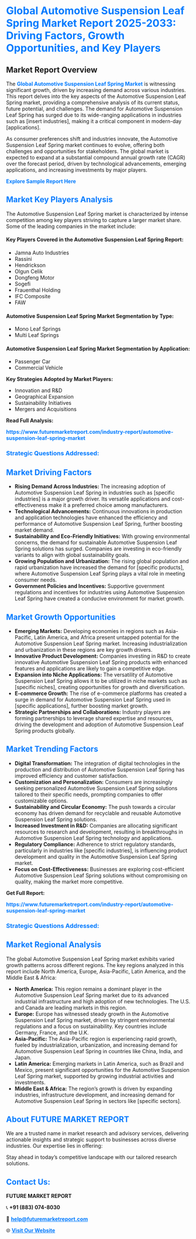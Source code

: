 <h1 style="color: #007BFF;">Global Automotive Suspension Leaf Spring Market Report 2025-2033: Driving Factors, Growth Opportunities, and Key Players</h1>

<section id="overview">
<h2>Market Report Overview</h2>
<p>The <a href="https://www.futuremarketreport.com/industry-report/automotive-suspension-leaf-spring-market" style="color: #007BFF; text-decoration: none;"><strong>Global Automotive Suspension Leaf Spring Market</strong></a> is witnessing significant growth, driven by increasing demand across various industries. This report delves into the key aspects of the Automotive Suspension Leaf Spring market, providing a comprehensive analysis of its current status, future potential, and challenges. The demand for Automotive Suspension Leaf Spring has surged due to its wide-ranging applications in industries such as [insert industries], making it a critical component in modern-day [applications].</p>
<p>As consumer preferences shift and industries innovate, the Automotive Suspension Leaf Spring market continues to evolve, offering both challenges and opportunities for stakeholders. The global market is expected to expand at a substantial compound annual growth rate (CAGR) over the forecast period, driven by technological advancements, emerging applications, and increasing investments by major players.</p>
</section>

<section id="overview">
<p><a href="https://www.futuremarketreport.com/request-sample/reportId=43132" style="color: #007BFF; text-decoration: none;"><strong>Explore Sample Report Here</strong></a></p>
</section>

<section id="key-players">
<h2 style="color: #007BFF;">Market Key Players Analysis</h2>
<p>The Automotive Suspension Leaf Spring market is characterized by intense competition among key players striving to capture a larger market share. Some of the leading companies in the market include:</p>
<h4>Key Players Covered in the Automotive Suspension Leaf Spring Report:</h4>
<ul><li>Jamna Auto Industries</li><li>Rassini</li><li>Hendrickson</li><li>Olgun Celik</li><li>Dongfeng Motor</li><li>Sogefi</li><li>Frauenthal Holding</li><li>IFC Composite</li><li>FAW</li></ul>
<h4>Automotive Suspension Leaf Spring Market Segmentation by Type:</h4>
<ul><li>Mono Leaf Springs</li><li>Multi Leaf Springs</li></ul>

<h4>Automotive Suspension Leaf Spring Market Segmentation by Application:</h4>
<ul><li>Passenger Car</li><li>Commercial Vehicle</li></ul>
<p><strong>Key Strategies Adopted by Market Players:</strong></p>
<ul>
<li>Innovation and R&D</li>
<li>Geographical Expansion</li>
<li>Sustainability Initiatives</li>
<li>Mergers and Acquisitions</li>
</ul>
</section>

<section>
<p><strong>Read Full Analysis: </strong></p><a href="https://www.futuremarketreport.com/industry-report/automotive-suspension-leaf-spring-market" style="color: #007BFF; text-decoration: none;"><strong>https://www.futuremarketreport.com/industry-report/automotive-suspension-leaf-spring-market</strong></a>
<h3 style="color: #007BFF;">Strategic Questions Addressed:</h3>
</section>

<section id="driving-factors">
<h2 style="color: #007BFF;">Market Driving Factors</h2>
<ul>
<li><strong>Rising Demand Across Industries:</strong> The increasing adoption of Automotive Suspension Leaf Spring in industries such as [specific industries] is a major growth driver. Its versatile applications and cost-effectiveness make it a preferred choice among manufacturers.</li>
<li><strong>Technological Advancements:</strong> Continuous innovations in production and application technologies have enhanced the efficiency and performance of Automotive Suspension Leaf Spring, further boosting market demand.</li>
<li><strong>Sustainability and Eco-Friendly Initiatives:</strong> With growing environmental concerns, the demand for sustainable Automotive Suspension Leaf Spring solutions has surged. Companies are investing in eco-friendly variants to align with global sustainability goals.</li>
<li><strong>Growing Population and Urbanization:</strong> The rising global population and rapid urbanization have increased the demand for [specific products], where Automotive Suspension Leaf Spring plays a vital role in meeting consumer needs.</li>
<li><strong>Government Policies and Incentives:</strong> Supportive government regulations and incentives for industries using Automotive Suspension Leaf Spring have created a conducive environment for market growth.</li>
</ul>
</section>

<section id="growth-opportunities">
<h2 style="color: #007BFF;">Market Growth Opportunities</h2>
<ul>
<li><strong>Emerging Markets:</strong> Developing economies in regions such as Asia-Pacific, Latin America, and Africa present untapped potential for the Automotive Suspension Leaf Spring market. Increasing industrialization and urbanization in these regions are key growth drivers.</li>
<li><strong>Innovative Product Development:</strong> Companies investing in R&D to create innovative Automotive Suspension Leaf Spring products with enhanced features and applications are likely to gain a competitive edge.</li>
<li><strong>Expansion into Niche Applications:</strong> The versatility of Automotive Suspension Leaf Spring allows it to be utilized in niche markets such as [specific niches], creating opportunities for growth and diversification.</li>
<li><strong>E-commerce Growth:</strong> The rise of e-commerce platforms has created a surge in demand for Automotive Suspension Leaf Spring used in [specific applications], further boosting market growth.</li>
<li><strong>Strategic Partnerships and Collaborations:</strong> Industry players are forming partnerships to leverage shared expertise and resources, driving the development and adoption of Automotive Suspension Leaf Spring products globally.</li>
</ul>
</section>

<section id="trending-factors">
<h2 style="color: #007BFF;">Market Trending Factors</h2>
<ul>
<li><strong>Digital Transformation:</strong> The integration of digital technologies in the production and distribution of Automotive Suspension Leaf Spring has improved efficiency and customer satisfaction.</li>
<li><strong>Customization and Personalization:</strong> Consumers are increasingly seeking personalized Automotive Suspension Leaf Spring solutions tailored to their specific needs, prompting companies to offer customizable options.</li>
<li><strong>Sustainability and Circular Economy:</strong> The push towards a circular economy has driven demand for recyclable and reusable Automotive Suspension Leaf Spring solutions.</li>
<li><strong>Increased Investment in R&D:</strong> Companies are allocating significant resources to research and development, resulting in breakthroughs in Automotive Suspension Leaf Spring technology and applications.</li>
<li><strong>Regulatory Compliance:</strong> Adherence to strict regulatory standards, particularly in industries like [specific industries], is influencing product development and quality in the Automotive Suspension Leaf Spring market.</li>
<li><strong>Focus on Cost-Effectiveness:</strong> Businesses are exploring cost-efficient Automotive Suspension Leaf Spring solutions without compromising on quality, making the market more competitive.</li>
</ul>
</section>

<section>
<p><strong>Get Full Report: </strong></p><a href="https://www.futuremarketreport.com/industry-report/automotive-suspension-leaf-spring-market" style="color: #007BFF; text-decoration: none;"><strong>https://www.futuremarketreport.com/industry-report/automotive-suspension-leaf-spring-market</strong></a>
<h3 style="color: #007BFF;">Strategic Questions Addressed:</h3>
</section>


<section id="regional-analysis">
<h2 style="color: #007BFF;">Market Regional Analysis</h2>
<p>The global Automotive Suspension Leaf Spring market exhibits varied growth patterns across different regions. The key regions analyzed in this report include North America, Europe, Asia-Pacific, Latin America, and the Middle East & Africa:</p>
<ul>
<li><strong>North America:</strong> This region remains a dominant player in the Automotive Suspension Leaf Spring market due to its advanced industrial infrastructure and high adoption of new technologies. The U.S. and Canada are leading markets in this region.</li>
<li><strong>Europe:</strong> Europe has witnessed steady growth in the Automotive Suspension Leaf Spring market, driven by stringent environmental regulations and a focus on sustainability. Key countries include Germany, France, and the U.K.</li>
<li><strong>Asia-Pacific:</strong> The Asia-Pacific region is experiencing rapid growth, fueled by industrialization, urbanization, and increasing demand for Automotive Suspension Leaf Spring in countries like China, India, and Japan.</li>
<li><strong>Latin America:</strong> Emerging markets in Latin America, such as Brazil and Mexico, present significant opportunities for the Automotive Suspension Leaf Spring market, supported by growing industrial activities and investments.</li>
<li><strong>Middle East & Africa:</strong> The region’s growth is driven by expanding industries, infrastructure development, and increasing demand for Automotive Suspension Leaf Spring in sectors like [specific sectors].</li>
</ul>
</section>

<footer>
<h2 style="color: #007BFF;">About FUTURE MARKET REPORT</h2>
<p>We are a trusted name in market research and advisory services, delivering actionable insights and strategic support to businesses across diverse industries. Our expertise lies in offering:</p>

<p>Stay ahead in today’s competitive landscape with our tailored research solutions.</p>

<h2 style="color: #007BFF;">Contact Us:</h2>
<p><strong>FUTURE MARKET REPORT</strong></p>
<p>📞 <strong>+91 (883) 074-8030</strong></p>
<p>📧 <strong><a href="mailto:help@futuremarketreport.com" style="color: #007BFF;">help@futuremarketreport.com</a></strong></p>
<p>🌐 <strong><a href="https://www.futuremarketreport.com/" style="color: #007BFF;">Visit Our Website</a></strong></p>
</footer>